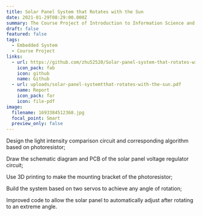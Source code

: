 ```yaml
---
title: Solar Panel System that Rotates with the Sun
date: 2021-01-29T08:29:00.000Z
summary: The Course Project of Introduction to Information Science and Technology.
draft: false
featured: false
tags:
  - Embedded System
  - Course Project
links:
  - url: https://github.com/zhu52520/Solar-panel-system-that-rotates-with-the-sun
    icon_pack: fab
    icon: github
    name: Github
  - url: uploads/solar-panel-systemtthat-rotates-with-the-sun.pdf
    name: Report
    icon_pack: far
    icon: file-pdf
image:
  filename: 1693384512368.jpg
  focal_point: Smart
  preview_only: false
---
```

Design the light intensity comparison circuit and corresponding algorithm based on photoresistor;

Draw the schematic diagram and PCB of the solar panel voltage regulator circuit;

Use 3D printing to make the mounting bracket of the photoresistor;

Build the system based on two servos to achieve any angle of rotation;

Improved code to allow the solar panel to automatically adjust after rotating to an extreme angle.